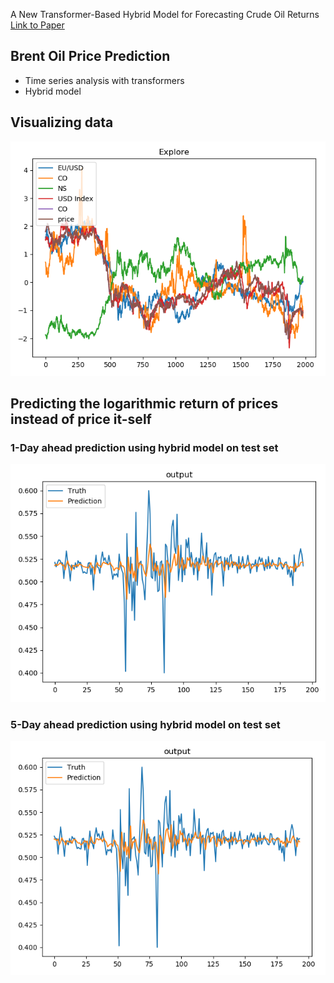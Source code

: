 
A New Transformer-Based Hybrid Model for Forecasting Crude Oil Returns
[Link to Paper](https://miscj.aut.ac.ir/article_4853_2aff1effea14f547578ddb40102ef681.pdf)

## Brent Oil Price Prediction

- Time series analysis with transformers
- Hybrid model

## Visualizing data
![alt text](https://github.com/mahdiabdollahpour/Time-Series-with-Transformers-for-Brent-Oil-Price/blob/master/figures/All%20Energy.png)

## Predicting the logarithmic return of prices instead of price it-self

### 1-Day ahead prediction using hybrid model on test set
![alt text](1day_hyb.png)


### 5-Day ahead prediction using hybrid model on test set
![alt text](5day_hyb.png)
